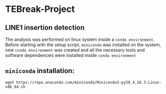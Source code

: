 # TEBreak-Project
## LINE1 insertion detection 
The analysis was performed on linux system inside a `conda environment`. Before starting with the setup script, `miniconda` was installed on the system, new `conda environment` was created and all the necessary tools and software dependencies were installed inside `conda environment`

## `miniconda` installation:
`wget https://repo.anaconda.com/miniconda/Miniconda3-py39_4.10.3-Linux-x86_64.sh`
